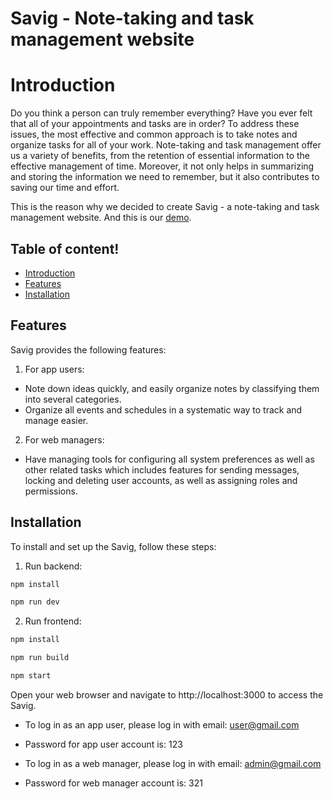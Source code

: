 
# Savig - Note-taking and task management website
# Introduction
Do you think a person can truly remember everything? Have you ever felt that all of your appointments and tasks are in order? 
To address these issues, the most effective and common approach is to take notes and organize tasks for all of your work. 
Note-taking and task management offer us a variety of benefits, from the retention of essential information to the effective management of time. 
Moreover, it not only helps in summarizing and storing the information we need to remember, but it also contributes to saving our time and effort.

This is the reason why we decided to create Savig - a note-taking and task management website. And this is our [demo](https://savig-project-sbsk.vercel.app/auth/login).

## Table of content!

- [Introduction](#introduction)
- [Features](#features)
- [Installation](#installation)

## Features
Savig provides the following features:

1. For app users:
-  Note down ideas quickly, and easily organize notes by classifying them into several categories.
-  Organize all events and schedules in a systematic way to track and manage easier.

2. For web managers:
- Have managing tools for configuring all system preferences as well as other related tasks which includes features for sending messages, locking and deleting user accounts, as well as assigning roles and permissions.

## Installation

To install and set up the Savig, follow these steps:

1. Run backend:

```bash
npm install
```

```bash
npm run dev
```

2. Run frontend:

```bash
npm install
```

```bash
npm run build
```

```bash
npm start
```

Open your web browser and navigate to http://localhost:3000 to access the Savig.

- To log in as an app user, please log in with email: user@gmail.com
- Password for app user account is: 123

- To log in as a web manager, please log in with email: admin@gmail.com
- Password for web manager account is: 321
